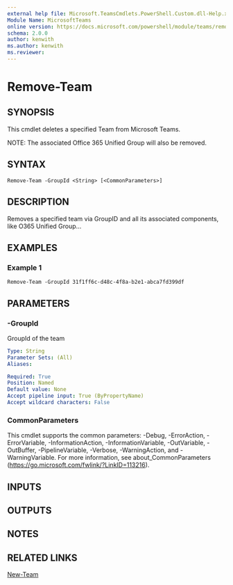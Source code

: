 ```yaml
---
external help file: Microsoft.TeamsCmdlets.PowerShell.Custom.dll-Help.xml
Module Name: MicrosoftTeams
online version: https://docs.microsoft.com/powershell/module/teams/remove-team
schema: 2.0.0
author: kenwith
ms.author: kenwith
ms.reviewer:
---
```


# Remove-Team

## SYNOPSIS

This cmdlet deletes a specified Team from Microsoft Teams. 

NOTE: The associated Office 365 Unified Group will also be removed.
 
## SYNTAX

```
Remove-Team -GroupId <String> [<CommonParameters>]
```

## DESCRIPTION

Removes a specified team via GroupID and all its associated components, like O365 Unified Group...  

## EXAMPLES

### Example 1
```
Remove-Team -GroupId 31f1ff6c-d48c-4f8a-b2e1-abca7fd399df
```

## PARAMETERS

### -GroupId
GroupId of the team

```yaml
Type: String
Parameter Sets: (All)
Aliases:

Required: True
Position: Named
Default value: None
Accept pipeline input: True (ByPropertyName)
Accept wildcard characters: False
```

### CommonParameters
This cmdlet supports the common parameters: -Debug, -ErrorAction, -ErrorVariable, -InformationAction, -InformationVariable, -OutVariable, -OutBuffer, -PipelineVariable, -Verbose, -WarningAction, and -WarningVariable.
For more information, see about_CommonParameters (https://go.microsoft.com/fwlink/?LinkID=113216).

## INPUTS

## OUTPUTS

## NOTES

## RELATED LINKS

[New-Team]()
